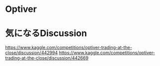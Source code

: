 # Optiver

# 気になるDiscussion
<https://www.kaggle.com/competitions/optiver-trading-at-the-close/discussion/442994>
<https://www.kaggle.com/competitions/optiver-trading-at-the-close/discussion/442669>
